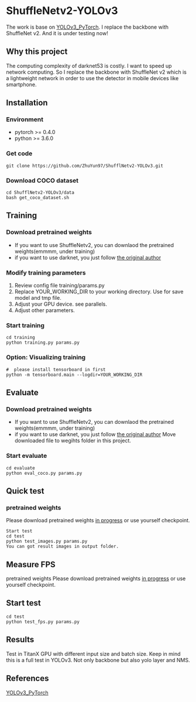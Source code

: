# ShuffleNetv2-YOLOv3
The work is base on [YOLOv3_PyTorch](https://github.com/BobLiu20/YOLOv3_PyTorch). I replace the backbone with ShuffleNet v2. And it is under testing now!
## Why this project
The computing complexity of darknet53 is costly. I want to speed up network computing. So I replace the backbone with ShuffleNet v2 which is a lightweight network in order to use the detector in mobile devices like smartphone. 
## Installation
### Environment
- pytorch >= 0.4.0
- python >= 3.6.0

### Get code
```git clone https://github.com/ZhuYun97/ShufflNetv2-YOLOv3.git```

### Download COCO dataset
```
cd ShufflNetv2-YOLOv3/data
bash get_coco_dataset.sh
```

## Training
### Download pretrained weights
- If you want to use ShuffleNetv2, you can downlaod the pretrained weights(emmmm, under training)
- if you want to use darknet, you just follow [the original author](https://github.com/BobLiu20/YOLOv3_PyTorch)

### Modify training parameters
1. Review config file training/params.py
2. Replace YOUR_WORKING_DIR to your working directory. Use for save model and tmp file.
3. Adjust your GPU device. see parallels.
4. Adjust other parameters.

### Start training
```
cd training
python training.py params.py
```

### Option: Visualizing training
```
#  please install tensorboard in first
python -m tensorboard.main --logdir=YOUR_WORKING_DIR   
```
## Evaluate
### Download pretrained weights
- If you want to use ShuffleNetv2, you can downlaod the pretrained weights(emmmm, under training)
- if you want to use darknet, you just follow [the original author](https://github.com/BobLiu20/YOLOv3_PyTorch)
Move downloaded file to wegihts folder in this project.

### Start evaluate
```
cd evaluate
python eval_coco.py params.py
```

## Quick test
### pretrained weights
Please download pretrained weights [in progress]() or use yourself checkpoint.
```
Start test
cd test
python test_images.py params.py
You can got result images in output folder.
```

## Measure FPS
pretrained weights
Please download pretrained weights [in progress]() or use yourself checkpoint.

## Start test
```
cd test
python test_fps.py params.py
```
## Results
Test in TitanX GPU with different input size and batch size.
Keep in mind this is a full test in YOLOv3. Not only backbone but also yolo layer and NMS.

## References
[YOLOv3_PyTorch](https://github.com/BobLiu20/YOLOv3_PyTorch)
